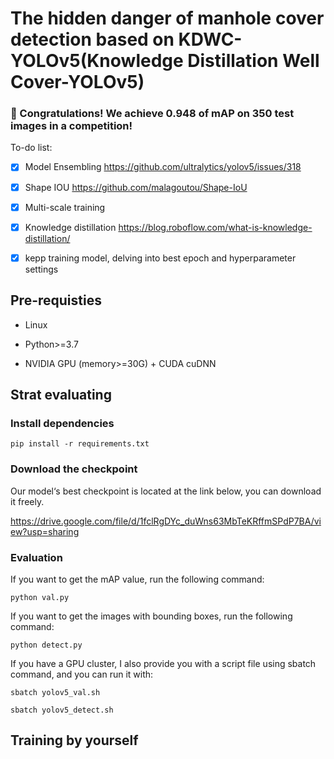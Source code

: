 # The hidden danger of manhole cover detection based on KDWC-YOLOv5(Knowledge Distillation Well Cover-YOLOv5)
### 🧨 Congratulations! We achieve 0.948 of mAP on 350 test images in a competition!
 To-do list:
 - [x] Model Ensembling
 https://github.com/ultralytics/yolov5/issues/318
 - [x] Shape IOU
 https://github.com/malagoutou/Shape-IoU
 - [x] Multi-scale training
 - [x] Knowledge distillation
 https://blog.roboflow.com/what-is-knowledge-distillation/
 - [x] kepp training model, delving into best epoch and hyperparameter settings


## Pre-requisties
* Linux

* Python>=3.7

* NVIDIA GPU (memory>=30G) + CUDA cuDNN

## Strat evaluating
### Install dependencies
```
pip install -r requirements.txt
```
### Download the checkpoint
Our model‘s best checkpoint is located at the link below, you can download it freely.

https://drive.google.com/file/d/1fclRgDYc_duWns63MbTeKRffmSPdP7BA/view?usp=sharing

### Evaluation
If you want to get the mAP value, run the following command:
```
python val.py
```
If you want to get the images with bounding boxes, run the following command:
```
python detect.py
```
If you have a GPU cluster, I also provide you with a script file using sbatch command, and you can run it with:
```
sbatch yolov5_val.sh

sbatch yolov5_detect.sh
```
## Training by yourself


